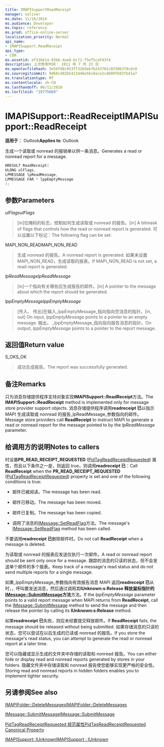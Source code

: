 ```yaml
---
title: IMAPISupportReadReceipt
manager: soliver
ms.date: 11/16/2014
ms.audience: Developer
ms.topic: reference
ms.prod: office-online-server
localization_priority: Normal
api_name:
- IMAPISupport.ReadReceipt
api_type:
- COM
ms.assetid: ef31b61a-93b6-4ae8-bc71-f5ef5caf43f4
description: 上次修改时间： 2011 年 7 月 23 日
ms.openlocfilehash: 5e56fd8c053ff32bdeb7b243701c0330b378cdc0
ms.sourcegitcommit: 9d60cd82b5413446e5bc8ace2cd689f683fb41a7
ms.translationtype: MT
ms.contentlocale: zh-CN
ms.lasthandoff: 06/11/2018
ms.locfileid: "19775669"
---
```

# <a name="imapisupportreadreceipt"></a><span data-ttu-id="96cfd-103">IMAPISupport::ReadReceipt</span><span class="sxs-lookup"><span data-stu-id="96cfd-103">IMAPISupport::ReadReceipt</span></span>

  
  
<span data-ttu-id="96cfd-104">**适用于**： Outlook</span><span class="sxs-lookup"><span data-stu-id="96cfd-104">**Applies to**: Outlook</span></span> 
  
<span data-ttu-id="96cfd-105">生成一个读取或 nonread 的报销单以供一条消息。</span><span class="sxs-lookup"><span data-stu-id="96cfd-105">Generates a read or nonread report for a message.</span></span>
  
```cpp
HRESULT ReadReceipt(
ULONG ulFlags,
LPMESSAGE lpReadMessage,
LPMESSAGE FAR * lppEmptyMessage
);
```

## <a name="parameters"></a><span data-ttu-id="96cfd-106">参数</span><span class="sxs-lookup"><span data-stu-id="96cfd-106">Parameters</span></span>

 <span data-ttu-id="96cfd-107">_ulFlags_</span><span class="sxs-lookup"><span data-stu-id="96cfd-107">_ulFlags_</span></span>
  
> <span data-ttu-id="96cfd-108">[in]位掩码的标志，控制如何生成读取或 nonread 的报告。</span><span class="sxs-lookup"><span data-stu-id="96cfd-108">[in] A bitmask of flags that controls how the read or nonread report is generated.</span></span> <span data-ttu-id="96cfd-109">可以设置以下标记：</span><span class="sxs-lookup"><span data-stu-id="96cfd-109">The following flag can be set:</span></span>
    
<span data-ttu-id="96cfd-110">MAPI_NON_READ</span><span class="sxs-lookup"><span data-stu-id="96cfd-110">MAPI_NON_READ</span></span> 
  
> <span data-ttu-id="96cfd-111">生成 nonread 的报告。</span><span class="sxs-lookup"><span data-stu-id="96cfd-111">A nonread report is generated.</span></span> <span data-ttu-id="96cfd-112">如果未设置 MAPI_NON_READ，生成读取的报表。</span><span class="sxs-lookup"><span data-stu-id="96cfd-112">If MAPI_NON_READ is not set, a read report is generated.</span></span>
    
 <span data-ttu-id="96cfd-113">_lpReadMessage_</span><span class="sxs-lookup"><span data-stu-id="96cfd-113">_lpReadMessage_</span></span>
  
> <span data-ttu-id="96cfd-114">[in]一个指向有关哪些应生成报告的邮件。</span><span class="sxs-lookup"><span data-stu-id="96cfd-114">[in] A pointer to the message about which the report should be generated.</span></span>
    
 <span data-ttu-id="96cfd-115">_lppEmptyMessage_</span><span class="sxs-lookup"><span data-stu-id="96cfd-115">_lppEmptyMessage_</span></span>
  
> <span data-ttu-id="96cfd-116">[传入、 传出]在输入_lppEmptyMessage_指向指向空消息的指针。</span><span class="sxs-lookup"><span data-stu-id="96cfd-116">[in, out] On input,  _lppEmptyMessage_ points to a pointer to an empty message.</span></span> <span data-ttu-id="96cfd-117">输出， _lppEmptyMessage_指向指向报告消息的指针。</span><span class="sxs-lookup"><span data-stu-id="96cfd-117">On output,  _lppEmptyMessage_ points to a pointer to the report message.</span></span> 
    
## <a name="return-value"></a><span data-ttu-id="96cfd-118">返回值</span><span class="sxs-lookup"><span data-stu-id="96cfd-118">Return value</span></span>

<span data-ttu-id="96cfd-119">S_OK</span><span class="sxs-lookup"><span data-stu-id="96cfd-119">S_OK</span></span> 
  
> <span data-ttu-id="96cfd-120">成功生成报告。</span><span class="sxs-lookup"><span data-stu-id="96cfd-120">The report was successfully generated.</span></span>
    
## <a name="remarks"></a><span data-ttu-id="96cfd-121">备注</span><span class="sxs-lookup"><span data-stu-id="96cfd-121">Remarks</span></span>

<span data-ttu-id="96cfd-122">只为消息存储提供程序支持对象实现**IMAPISupport::ReadReceipt**方法。</span><span class="sxs-lookup"><span data-stu-id="96cfd-122">The **IMAPISupport::ReadReceipt** method is implemented only for message store provider support objects.</span></span> <span data-ttu-id="96cfd-123">消息存储提供程序调用**readreceipt 已**以指示 MAPI 生成读取或 nonread 的报告_lpReadMessage_参数指向的邮件。</span><span class="sxs-lookup"><span data-stu-id="96cfd-123">Message store providers call **ReadReceipt** to instruct MAPI to generate a read or nonread report for the message pointed to by the  _lpReadMessage_ parameter.</span></span> 
  
## <a name="notes-to-callers"></a><span data-ttu-id="96cfd-124">给调用方的说明</span><span class="sxs-lookup"><span data-stu-id="96cfd-124">Notes to callers</span></span>

<span data-ttu-id="96cfd-125">时设置**PR_READ_RECEIPT_REQUESTED** ([PidTagReadReceiptRequested](pidtagreadreceiptrequested-canonical-property.md)) 属性，而且以下条件之一是，则返回 true，则调用**readreceipt 已**：</span><span class="sxs-lookup"><span data-stu-id="96cfd-125">Call **ReadReceipt** when the **PR_READ_RECEIPT_REQUESTED** ([PidTagReadReceiptRequested](pidtagreadreceiptrequested-canonical-property.md)) property is set and one of the following conditions is true:</span></span>
  
- <span data-ttu-id="96cfd-126">邮件已被阅读。</span><span class="sxs-lookup"><span data-stu-id="96cfd-126">The message has been read.</span></span>
    
- <span data-ttu-id="96cfd-127">邮件已移动。</span><span class="sxs-lookup"><span data-stu-id="96cfd-127">The message has been moved.</span></span>
    
- <span data-ttu-id="96cfd-128">邮件已复制。</span><span class="sxs-lookup"><span data-stu-id="96cfd-128">The message has been copied.</span></span>
    
- <span data-ttu-id="96cfd-129">调用了消息的[IMessage::SetReadFlag](imessage-setreadflag.md)方法。</span><span class="sxs-lookup"><span data-stu-id="96cfd-129">The message's [IMessage::SetReadFlag](imessage-setreadflag.md) method has been called.</span></span> 
    
<span data-ttu-id="96cfd-130">不要调用**readreceipt 已**删除邮件时。</span><span class="sxs-lookup"><span data-stu-id="96cfd-130">Do not call **ReadReceipt** when a message is deleted.</span></span> 
  
<span data-ttu-id="96cfd-131">为读取或 nonread 的报表应发送仅执行一次邮件。</span><span class="sxs-lookup"><span data-stu-id="96cfd-131">A read or nonread report should be sent only once for a message.</span></span> <span data-ttu-id="96cfd-132">跟踪的消息的只读的状态，但不会发送单个邮件的多个报表。</span><span class="sxs-lookup"><span data-stu-id="96cfd-132">Keep track of a message's read status and do not send multiple reports for a single message.</span></span>
  
<span data-ttu-id="96cfd-133">如果_lppEmptyMessage_参数指向有效报告消息 MAPI 返回**readreceipt 已**从时，，呼叫要发送消息，然后通过调用其**IUnknown:s:Release 释放鼠标指针的[IMessage::SubmitMessage](imessage-submitmessage.md)方法**方法。</span><span class="sxs-lookup"><span data-stu-id="96cfd-133">If the  _lppEmptyMessage_ parameter points to a valid report message when MAPI returns from **ReadReceipt**, call the [IMessage::SubmitMessage](imessage-submitmessage.md) method to send the message and then release the pointer by calling its **IUnknown:s:Release** method.</span></span> 
  
<span data-ttu-id="96cfd-134">如果**readreceipt 已**失败，则应未经要提交释放邮件。</span><span class="sxs-lookup"><span data-stu-id="96cfd-134">If **ReadReceipt** fails, the message should be released without being submitted.</span></span> <span data-ttu-id="96cfd-135">如果存储消息的只读的状态，您可以尝试在以后生成的已读或 nonread 的报告。</span><span class="sxs-lookup"><span data-stu-id="96cfd-135">If you store the message's read status, you can attempt to generate the read or nonread report at a later time.</span></span> 
  
<span data-ttu-id="96cfd-136">您可以隐藏或显示生成的文件夹中存储的读取和 nonread 报告。</span><span class="sxs-lookup"><span data-stu-id="96cfd-136">You can either hide or display read and nonread reports generated by stores in your folders.</span></span> <span data-ttu-id="96cfd-137">隐藏文件夹中存储读取和 nonread 报告使您能够实现更严格的安全性。</span><span class="sxs-lookup"><span data-stu-id="96cfd-137">Storing read and nonread reports in hidden folders enables you to implement tighter security.</span></span>
  
## <a name="see-also"></a><span data-ttu-id="96cfd-138">另请参阅</span><span class="sxs-lookup"><span data-stu-id="96cfd-138">See also</span></span>



[<span data-ttu-id="96cfd-139">IMAPIFolder::DeleteMessages</span><span class="sxs-lookup"><span data-stu-id="96cfd-139">IMAPIFolder::DeleteMessages</span></span>](imapifolder-deletemessages.md)
  
[<span data-ttu-id="96cfd-140">IMessage::SubmitMessage</span><span class="sxs-lookup"><span data-stu-id="96cfd-140">IMessage::SubmitMessage</span></span>](imessage-submitmessage.md)
  
[<span data-ttu-id="96cfd-141">PidTagReadReceiptRequested 规范属性</span><span class="sxs-lookup"><span data-stu-id="96cfd-141">PidTagReadReceiptRequested Canonical Property</span></span>](pidtagreadreceiptrequested-canonical-property.md)
  
[<span data-ttu-id="96cfd-142">IMAPISupport: IUnknown</span><span class="sxs-lookup"><span data-stu-id="96cfd-142">IMAPISupport : IUnknown</span></span>](imapisupportiunknown.md)

